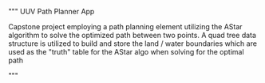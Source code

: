 
"""
UUV Path Planner App

Capstone project employing a path planning element utilizing the AStar algorithm to solve 
the optimized path between two points.  A quad tree data structure is utilized to build and 
store the land / water boundaries which are used as the "truth" table for the AStar algo when
solving for the optimal path



"""
